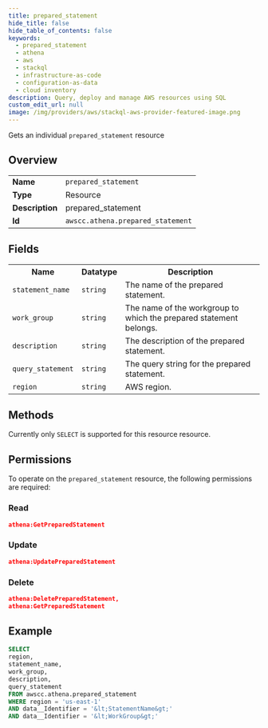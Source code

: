 ```yaml
---
title: prepared_statement
hide_title: false
hide_table_of_contents: false
keywords:
  - prepared_statement
  - athena
  - aws
  - stackql
  - infrastructure-as-code
  - configuration-as-data
  - cloud inventory
description: Query, deploy and manage AWS resources using SQL
custom_edit_url: null
image: /img/providers/aws/stackql-aws-provider-featured-image.png
---
```

Gets an individual <code>prepared_statement</code> resource

## Overview
<table><tbody>
<tr><td><b>Name</b></td><td><code>prepared_statement</code></td></tr>
<tr><td><b>Type</b></td><td>Resource</td></tr>
<tr><td><b>Description</b></td><td>prepared_statement</td></tr>
<tr><td><b>Id</b></td><td><code>awscc.athena.prepared_statement</code></td></tr>
</tbody></table>

## Fields
<table><tbody>
<tr><th>Name</th><th>Datatype</th><th>Description</th></tr>
<tr><td><code>statement_name</code></td><td><code>string</code></td><td>The name of the prepared statement.</td></tr>
<tr><td><code>work_group</code></td><td><code>string</code></td><td>The name of the workgroup to which the prepared statement belongs.</td></tr>
<tr><td><code>description</code></td><td><code>string</code></td><td>The description of the prepared statement.</td></tr>
<tr><td><code>query_statement</code></td><td><code>string</code></td><td>The query string for the prepared statement.</td></tr>
<tr><td><code>region</code></td><td><code>string</code></td><td>AWS region.</td></tr>

</tbody></table>

## Methods
Currently only <code>SELECT</code> is supported for this resource resource.

## Permissions

To operate on the <code>prepared_statement</code> resource, the following permissions are required:

### Read
```json
athena:GetPreparedStatement
```

### Update
```json
athena:UpdatePreparedStatement
```

### Delete
```json
athena:DeletePreparedStatement,
athena:GetPreparedStatement
```


## Example
```sql
SELECT
region,
statement_name,
work_group,
description,
query_statement
FROM awscc.athena.prepared_statement
WHERE region = 'us-east-1'
AND data__Identifier = '&lt;StatementName&gt;'
AND data__Identifier = '&lt;WorkGroup&gt;'
```
